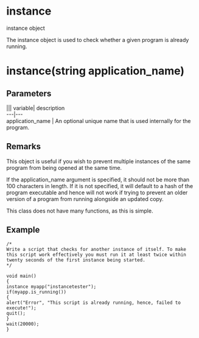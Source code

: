 # instance

instance object

  


The instance object is used to check whether a given program is already running.

# instance(string application_name)

## Parameters

||| variable| description  
---|---  
application_name | An optional unique name that is used internally for the program.  
  
## Remarks

This object is useful if you wish to prevent multiple instances of the same program from being opened at the same time.

If the application_name argument is specified, it should not be more than 100 characters in length. If it is not specified, it will default to a hash of the program executable and hence will not work if trying to prevent an older version of a program from running alongside an updated copy.

This class does not have many functions, as this is simple.

## Example


```
/*
Write a script that checks for another instance of itself. To make this script work effectively you must run it at least twice within twenty seconds of the first instance being started.
*/

void main()
{
instance myapp("instancetester");
if(myapp.is_running())
{
alert("Error", "This script is already running, hence, failed to execute!");
quit();
}
wait(20000);
}

```
